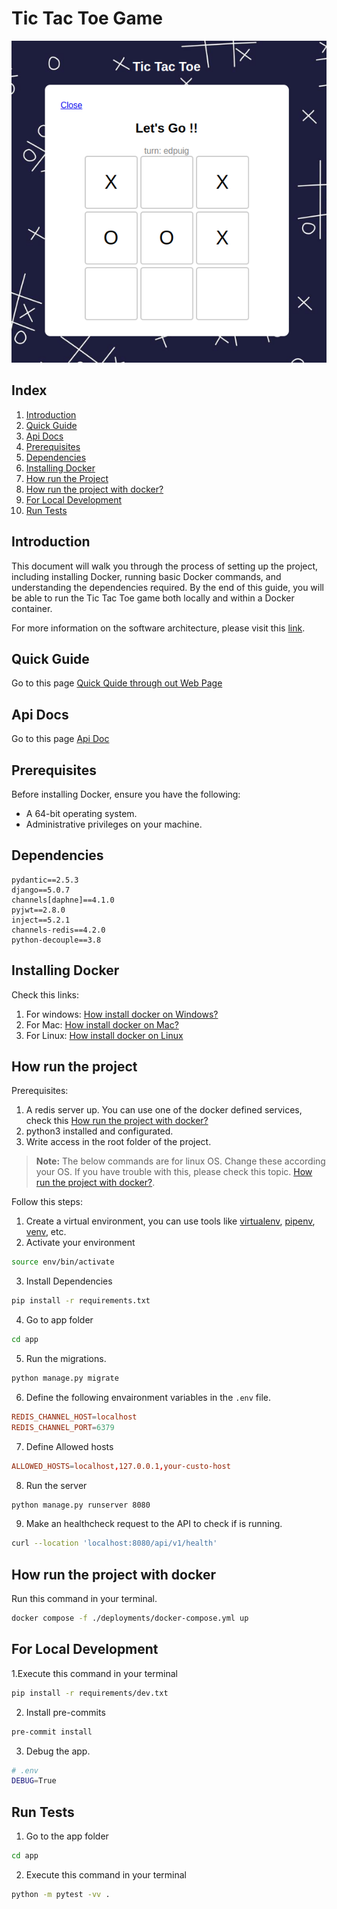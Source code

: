 # Tic Tac Toe Game

![Alt text](./docs/images/game.png)

## Index
1. [Introduction](#introduction)
2. [Quick Guide](#quick-guide)
3. [Api Docs](#api-docs)
4. [Prerequisites](#prerequisites)
5. [Dependencies](#dependencies)
6. [Installing Docker](#installing-docker)
7. [How run the Project](#how-run-the-project)
8. [How run the project with docker?](#how-run-the-project-with-docker)
9. [For Local Development](#for-local-development)
10. [Run Tests](#run-tests)


## Introduction
This document will walk you through the process of setting up the project, including installing Docker, running basic Docker commands, and understanding the dependencies required. By the end of this guide, you will be able to run the Tic Tac Toe game both locally and within a Docker container. 

For more information on the software architecture, please visit this [link](./docs/arquitecture.md).

## Quick Guide 
Go to this page [Quick Quide through out Web Page](./docs/quickguide.md)

## Api Docs
Go to this page [Api Doc](./docs/endpoints.md)

## Prerequisites
Before installing Docker, ensure you have the following:
- A 64-bit operating system.
- Administrative privileges on your machine.

## Dependencies
```
pydantic==2.5.3
django==5.0.7
channels[daphne]==4.1.0
pyjwt==2.8.0
inject==5.2.1
channels-redis==4.2.0
python-decouple==3.8
```

## Installing Docker

Check this links:
1. For windows: [How install docker on Windows?](https://docs.docker.com/desktop/install/windows-install/)
2. For Mac: [How install docker on Mac?](https://docs.docker.com/desktop/install/mac-install/)
3. For Linux: [How install docker on Linux](https://docs.docker.com/desktop/install/linux-install/)

## How run the project


Prerequisites:
1. A redis server up. You can use one of the docker defined services, check this [How run the project with docker?](#how-run-the-project-with-docker)
2. python3 installed and configurated. 
3. Write access in the root folder of the project.

> **Note:**
> The below commands are for linux OS. Change these according your OS. If you have trouble with this, please check this topic. [How run the project with docker?](#how-run-the-project-with-docker). 

Follow this steps:
1. Create a virtual environment, you can use tools like [virtualenv](https://virtualenv.pypa.io/en/latest/), [pipenv](https://pipenv.pypa.io/en/latest/), [venv](https://docs.python.org/3/library/venv.html), etc. 
2. Activate your environment 
```bash
source env/bin/activate
```

3. Install Dependencies
```bash
pip install -r requirements.txt
```

4. Go to app folder
```bash
cd app
```
5. Run the migrations.
```bash
python manage.py migrate
```
6. Define the following envaironment variables in the `.env` file.
```conf
REDIS_CHANNEL_HOST=localhost
REDIS_CHANNEL_PORT=6379
```

7. Define Allowed hosts
```conf
ALLOWED_HOSTS=localhost,127.0.0.1,your-custo-host
```

8. Run the server
```bash
python manage.py runserver 8080
```

9. Make an healthcheck request to the API to check if is running. 
```bash
curl --location 'localhost:8080/api/v1/health'
```

## How run the project with docker

Run this command in your terminal. 
```bash
docker compose -f ./deployments/docker-compose.yml up 
```


## For Local Development 
1.Execute this command in your terminal
```bash
pip install -r requirements/dev.txt
```
2. Install pre-commits
```bash
pre-commit install
```
3. Debug the app. 
```bash
# .env
DEBUG=True
```

## Run Tests
1. Go to the app folder
```bash
cd app
```

2. Execute this command in your terminal
```bash
python -m pytest -vv . 
```